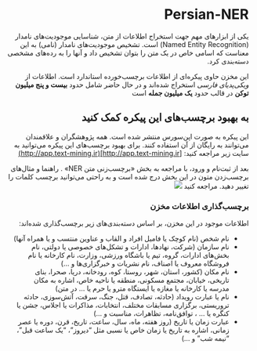 <div dir="rtl">

# Persian-NER
یکی از ابزارهای مهم جهت استخراج اطلاعات از متن، شناسایی موجودیت‌های نامدار (Named Entity Recognition) است. تشخیص موجودیت‌های نامدار (نامی) به این معناست که اسامی خاص در یک متن را بتوان تشخیص داد و آنها را به رده‌های مشخصی دسته‌بندی کرد.

این مخزن حاوی پیکره‌ای از اطلاعات برچسب‌خورده استاندارد است. اطلاعات از *ویکی‌پدیای فارسی* استخراج شده‌اند و در حال حاضر شامل حدود **بیست و پنج میلیون توکن** در قالب حدود **یک میلیون جمله** است

## به بهبود برچسب‌های این پیکره کمک کنید
این پیکره به صورت اپن‌سورس منتشر شده است. همه پژوهشگران و علاقمندان می‌توانند به رایگان از آن استفاده کنند. برای بهبود برچسب‌های این پیکره می‌توانید به سایت زیر مراجعه کنید:
[http://app.text-mining.ir](http://app.text-mining.ir)

بعد از ثبت‌نام و ورود، با مراجعه به بخش «برچسب‌زنی متن NER» . راهنما و مثال‌های برچسب‌زدن متون در این بخش درج شده است و به راحتی می‌توانید برچسب کلمات را تغییر دهید.
مراجعه کنید
![](https://raw.githubusercontent.com/text-mining/persian-ner/master/ner-tag.gif)

### برچسب‌گذاری اطلاعات مخزن
اطلاعات موجود در این مخزن، بر اساس دسته‌بندی‌های زیر برچسب‌گذاری شده‌اند:

* نام شخص (نام کوچک یا فامیل افراد و القاب و عناوین منتسب و یا همراه آنها)
* نام سازمان (شرکت، نهاد‌ها، ادارات و تشکل‌های خصوصی یا دولتی، نام بخش‌های ادارات، گروه، تیم یا باشگاه ورزشی، وزارت، نام کارخانه یا نام فروشگاه معروف یا اصناف، نام نشریات و خبرگزاری‌ها و …)
* نام مکان (کشور، استان، شهر، روستا، کوه، رودخانه، دریا، صحرا، بنای تاریخی، خیابان، مجتمع مسکونی، منطقه یا ناحیه خاص، اشاره به مکان مدرسه یا کارخانه یا مغازه یا ایستگاه مترو یا حرم یا … در متن)
* نام یا عبارت رویداد (حادثه، تصادف، قتل، جنگ، سرقت، آتش‌سوزی، حادثه تروریستی، برگزاری مسابقات مختلف، انتخابات، مذاکرات یا اجلاس، جشن یا کنگره یا … ، توافق‌نامه، تظاهرات، مناسبت و …)
* عبارت زمان یا تاریخ (روز هفته، ماه، سال، ساعت، تاریخ، قرن، دوره یا عصر زمانی، اشاره به تاریخ یا زمان خاص یا نسبی مثل “دیروز”، “یک ساعت قبل”، “نیمه شب” و …)




</div>
